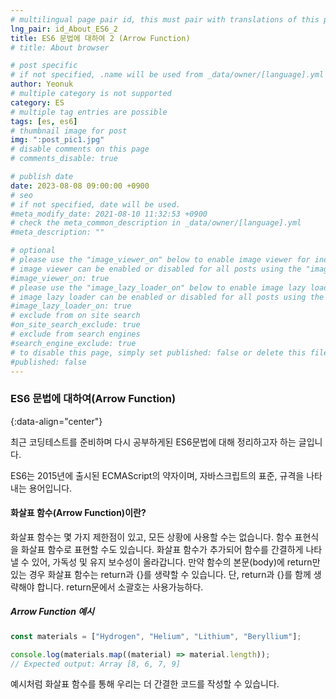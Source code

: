 ```yaml
---
# multilingual page pair id, this must pair with translations of this page. (This name must be unique)
lng_pair: id_About_ES6_2
title: ES6 문법에 대하여 2 (Arrow Function)
# title: About browser

# post specific
# if not specified, .name will be used from _data/owner/[language].yml
author: Yeonuk
# multiple category is not supported
category: ES
# multiple tag entries are possible
tags: [es, es6]
# thumbnail image for post
img: ":post_pic1.jpg"
# disable comments on this page
# comments_disable: true

# publish date
date: 2023-08-08 09:00:00 +0900
# seo
# if not specified, date will be used.
#meta_modify_date: 2021-08-10 11:32:53 +0900
# check the meta_common_description in _data/owner/[language].yml
#meta_description: ""

# optional
# please use the "image_viewer_on" below to enable image viewer for individual pages or posts (_posts/ or [language]/_posts folders).
# image viewer can be enabled or disabled for all posts using the "image_viewer_posts: true" setting in _data/conf/main.yml.
#image_viewer_on: true
# please use the "image_lazy_loader_on" below to enable image lazy loader for individual pages or posts (_posts/ or [language]/_posts folders).
# image lazy loader can be enabled or disabled for all posts using the "image_lazy_loader_posts: true" setting in _data/conf/main.yml.
#image_lazy_loader_on: true
# exclude from on site search
#on_site_search_exclude: true
# exclude from search engines
#search_engine_exclude: true
# to disable this page, simply set published: false or delete this file
#published: false
---
```


<!-- outline-start -->

### ES6 문법에 대하여(Arrow Function)

{:data-align="center"}

<!-- outline-end -->

최근 코딩테스트를 준비하며 다시 공부하게된 ES6문법에 대해 정리하고자 하는 글입니다.

ES6는 2015년에 출시된 ECMAScript의 약자이며, 자바스크립트의 표준, 규격을 나타내는 용어입니다.

#### 화살표 함수(Arrow Function)이란?

화살표 함수는 몇 가지 제한점이 있고, 모든 상황에 사용할 수는 없습니다.
함수 표현식을 화살표 함수로 표현할 수도 있습니다.
화살표 함수가 추가되어 함수를 간결하게 나타낼 수 있어, 가독성 및 유지 보수성이 올라갑니다.
만약 함수의 본문(body)에 return만 있는 경우 화살표 함수는 return과 {}를 생략할 수 있습니다. 단, return과 {}를 함께 생략해야 합니다.
return문에서 소괄호는 사용가능하다.

##### Arrow Function 예시

```javascript
const materials = ["Hydrogen", "Helium", "Lithium", "Beryllium"];

console.log(materials.map((material) => material.length));
// Expected output: Array [8, 6, 7, 9]
```

예시처럼 화살표 함수를 통해 우리는 더 간결한 코드를 작성할 수 있습니다.
